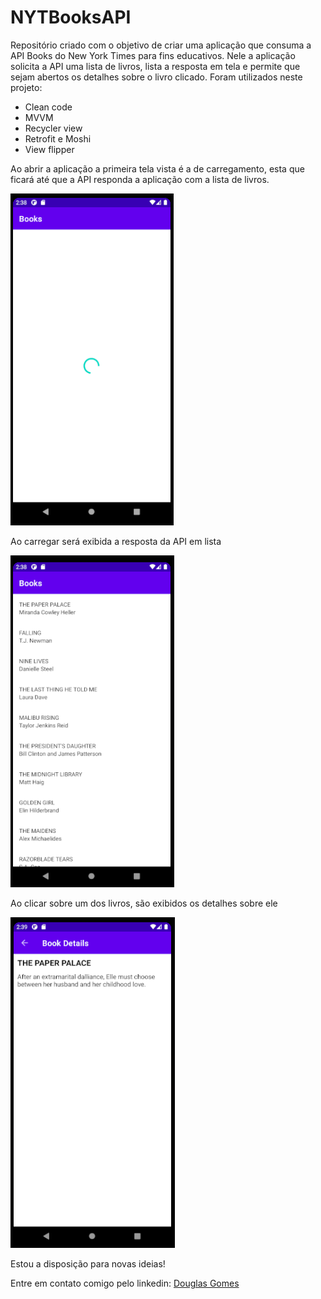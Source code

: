 # NYTBooksAPI

Repositório criado com o objetivo de criar uma aplicação que consuma a API Books do New York Times para fins educativos. Nele a aplicação solicita a API uma lista de livros, lista a resposta em tela e permite que sejam abertos os detalhes sobre o livro clicado. Foram utilizados neste projeto:

- Clean code
- MVVM
- Recycler view
- Retrofit e Moshi
- View flipper

Ao abrir a aplicação a primeira tela vista é a de carregamento, esta que ficará até que a API responda a aplicação com a lista de livros.

![Loading](https://github.com/douguizilla/NYTBooksAPI/blob/master/screenshots/loading.png)

Ao carregar será exibida a resposta da API em lista

![Books List](https://github.com/douguizilla/NYTBooksAPI/blob/master/screenshots/Books%20list.png)

Ao clicar sobre um dos livros, são exibidos os detalhes sobre ele

![Book details](https://github.com/douguizilla/NYTBooksAPI/blob/master/screenshots/Book%20details.png)

Estou a disposição para novas ideias!

Entre em contato comigo pelo linkedin: [Douglas Gomes](https://www.linkedin.com/in/douglasgomesdepaula/)
